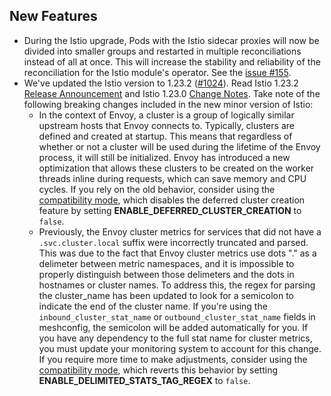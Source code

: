 ## New Features

- During the Istio upgrade, Pods with the Istio sidecar proxies will now be divided into smaller groups and restarted in multiple reconciliations instead of all at once. This will increase the stability and reliability of the reconciliation for the Istio module's operator. See the [issue #155](https://github.com/kyma-project/istio/issues/155).
- We've updated the Istio version to 1.23.2 ([#1024](https://github.com/kyma-project/istio/pull/1024)). Read Istio 1.23.2 [Release Announcement](https://istio.io/latest/news/releases/1.23.x/announcing-1.23.2/) and Istio 1.23.0 [Change Notes](https://istio.io/latest/news/releases/1.23.x/announcing-1.23/change-notes/). Take note of the following breaking changes included in the new minor version of Istio:
  - In the context of Envoy, a cluster is a group of logically similar upstream hosts that Envoy connects to. Typically, clusters are defined and created at startup. This means that regardless of whether or not a cluster will be used during the lifetime of the Envoy process, it will still be initialized. Envoy has introduced a new optimization that allows these clusters to be created on the worker threads inline during requests, which can save memory and CPU cycles. If you rely on the old behavior, consider using the [compatibility mode](https://kyma-project.io/#/istio/user/00-10-overview-istio-controller?id=compatibility-mode), which disables the deferred cluster creation feature by setting **ENABLE_DEFERRED_CLUSTER_CREATION** to `false`.
  - Previously, the Envoy cluster metrics for services that did not have a `.svc.cluster.local` suffix were incorrectly truncated and parsed. This was due to the fact that Envoy cluster metrics use dots "." as a delimeter between metric namespaces, and it is impossible to properly distinguish between those delimeters and the dots in hostnames or cluster names. To address this, the regex for parsing the cluster_name has been updated to look for a semicolon to indicate the end of the cluster name. If you're using the `inbound_cluster_stat_name` or `outbound_cluster_stat_name` fields in meshconfig, the semicolon will be added automatically for you. If you have any dependency to the full stat name for cluster metrics, you must update your monitoring system to account for this change. If you require more time to make adjustments, consider using the [compatibility mode](https://kyma-project.io/#/istio/user/00-10-overview-istio-controller?id=compatibility-mode), which reverts this behavior by setting **ENABLE_DELIMITED_STATS_TAG_REGEX** to `false`.